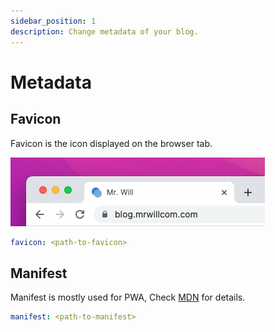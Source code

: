 ```yaml
---
sidebar_position: 1
description: Change metadata of your blog.
---
```


# Metadata

## Favicon

Favicon is the icon displayed on the browser tab.

![Favicon preview](./img/favicon-preview.png)

```yaml
favicon: <path-to-favicon>
```

## Manifest

Manifest is mostly used for PWA, Check [MDN](https://developer.mozilla.org/docs/Web/Manifest) for details.

```yaml
manifest: <path-to-manifest>
```
